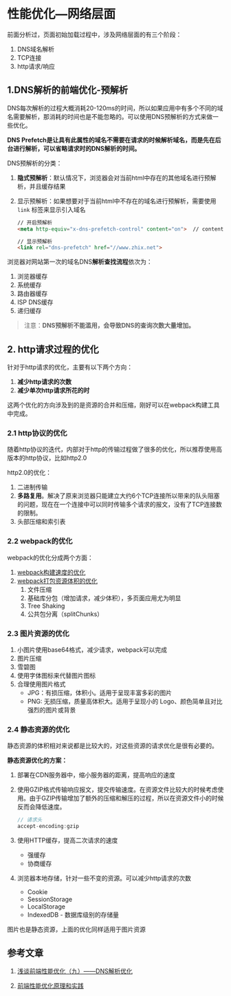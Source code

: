 # 性能优化—网络层面

前面分析过，页面初始加载过程中，涉及网络层面的有三个阶段：

1. DNS域名解析
2. TCP连接
3. http请求/响应

## 1.DNS解析的前端优化-预解析

DNS每次解析的过程大概消耗20-120ms的时间，所以如果应用中有多个不同的域名需要解析，那消耗的时间也是不能忽略的。可以使用DNS预解析的方式来做一些优化。

**DNS Prefetch是让具有此属性的域名不需要在请求的时候解析域名，而是先在后台进行解析，可以省略请求时的DNS解析的时间。**

DNS预解析的分类：

1. **隐式预解析**：默认情况下，浏览器会对当前html中存在的其他域名进行预解析，并且缓存结果

2. 显示预解析：如果想要对于当前html中不存在的域名进行预解析，需要使用 `link` 标签来显示引入域名
   
   ```html
   // 开启预解析
   <meta http-equiv="x-dns-prefetch-control" content="on">  // content = "off" 可以关掉预解析
   
   // 显示预解析
   <link rel="dns-prefetch" href="//www.zhix.net">
   ```

浏览器对网站第一次的域名DNS**解析查找流程**依次为：

1. 浏览器缓存
2. 系统缓存
3. 路由器缓存
4. ISP DNS缓存
5. 递归缓存

> 注意：**DNS预解析不能滥用，会导致DNS的查询次数大量增加。**

## 2. http请求过程的优化

针对于http请求的优化，主要有以下两个方向：

1. **减少http请求的次数**
2. **减少单次http请求所花的时**

这两个优化的方向涉及到的是资源的合并和压缩，刚好可以在webpack构建工具中完成。

### 2.1 http协议的优化

随着http协议的迭代，内部对于http的传输过程做了很多的优化，所以推荐使用高版本的http协议，比如http2.0

http2.0的优化：

1. 二进制传输
2. **多路复用**。解决了原来浏览器只能建立大约6个TCP连接所以带来的队头阻塞的问题，现在在一个连接中可以同时传输多个请求的报文，没有了TCP连接数的限制。
3. 头部压缩和索引表

### 2.2 webpack的优化

webpack的优化分成两个方面：

1. [webpack构建速度的优化](https://github.com/careyke/frontend_knowledge_structure/blob/master/engineering/webpack/question01_speedOptimization.md)
2. [webpack打包资源体积的优化](https://github.com/careyke/frontend_knowledge_structure/blob/master/engineering/webpack/question01_volumeOptimization.md)
   1. 文件压缩
   2. 基础库分包（增加请求，减少体积），多页面应用尤为明显
   3. Tree Shaking
   4. 公共包分离（splitChunks）

### 2.3 图片资源的优化

1. 小图片使用base64格式，减少请求，webpack可以完成
2. 图片压缩
3. 雪碧图
4. 使用字体图标来代替图片图标
5. 合理使用图片格式
   - JPG：有损压缩，体积小。适用于呈现丰富多彩的图片
   - PNG: 无损压缩，质量高体积大。适用于呈现小的 Logo、颜色简单且对比强烈的图片或背景

### 2.4 静态资源的优化

静态资源的体积相对来说都是比较大的，对这些资源的请求优化是很有必要的。

**静态资源优化的方案：**

1. 部署在CDN服务器中，缩小服务器的距离，提高响应的速度

2. 使用GZIP格式传输响应报文，提交传输速度。在资源文件比较大的时候考虑使用。由于GZIP传输增加了额外的压缩和解压的过程，所以在资源文件小的时候反而会降低速度。
   
   ```js
   // 请求头
   accept-encoding:gzip
   ```

3. 使用HTTP缓存，提高二次请求的速度
   
   - 强缓存
   - 协商缓存

4. 浏览器本地存储，针对一些不变的资源。可以减少http请求的次数
   
   - Cookie
   - SessionStorage
   - LocalStorage
   - IndexedDB - 数据库级别的存储量

图片也是静态资源，上面的优化同样适用于图片资源

## 参考文章

1. [浅谈前端性能优化（九）——DNS解析优化](https://blog.csdn.net/zhouziyu2011/article/details/71351967)

2. [前端性能优化原理和实践](https://juejin.im/book/5b936540f265da0a9624b04b/section/5b936540f265da0aec223b5d)
